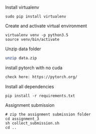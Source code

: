 
Install virtualenv
```
sudo pip install virtualenv 
```

Create and activate virtual environment
```
virtualenv venv -p python3.5
source venv/bin/activate
```

Unzip data folder
```bash
unzip data.zip
```

install pytorch with no cuda
```bash
check here: https://pytorch.org/
```

Install all dependencies
```
pip install -r requirements.txt
```


Assignment submission
```
# zip the assignment submission folder
cd assignment_3
sh collect_submission.sh
cd ..
```


